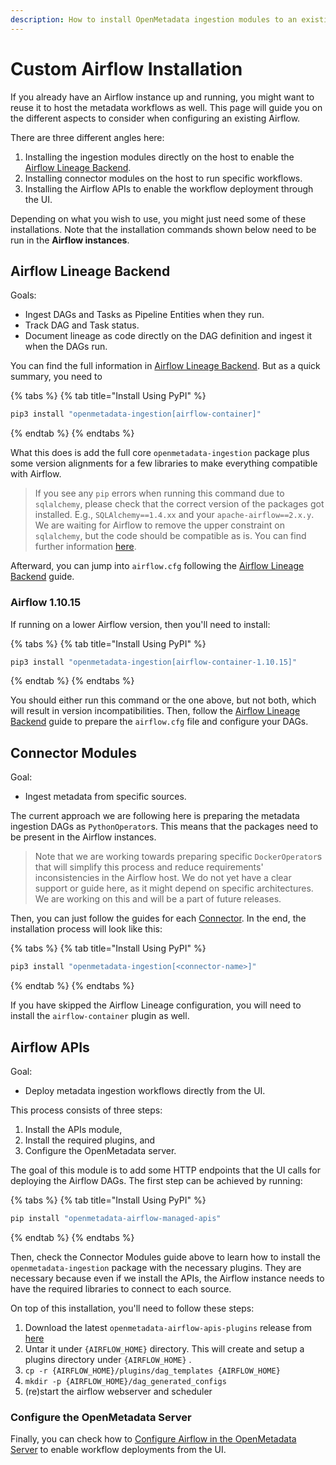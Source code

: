 ```yaml
---
description: How to install OpenMetadata ingestion modules to an existing Airflow host.
---
```


# Custom Airflow Installation

If you already have an Airflow instance up and running, you might want to reuse it to host the metadata workflows as well. This page will guide you on the different aspects to consider when configuring an existing Airflow.

There are three different angles here:

1. Installing the ingestion modules directly on the host to enable the [Airflow Lineage Backend](../../docs/integrations/airflow/airflow-lineage.md).
2. Installing connector modules on the host to run specific workflows.
3. Installing the Airflow APIs to enable the workflow deployment through the UI.

Depending on what you wish to use, you might just need some of these installations. Note that the installation commands shown below need to be run in the **Airflow instances**.

## Airflow Lineage Backend

Goals:

* Ingest DAGs and Tasks as Pipeline Entities when they run.
* Track DAG and Task status.
* Document lineage as code directly on the DAG definition and ingest it when the DAGs run.

You can find the full information in [Airflow Lineage Backend](../../docs/integrations/airflow/airflow-lineage.md). But as a quick summary, you need to

{% tabs %}
{% tab title="Install Using PyPI" %}
```bash
pip3 install "openmetadata-ingestion[airflow-container]"
```
{% endtab %}
{% endtabs %}

What this does is add the full core `openmetadata-ingestion` package plus some version alignments for a few libraries to make everything compatible with Airflow.

> If you see any `pip` errors when running this command due to `sqlalchemy`, please check that the correct version of the packages got installed. E.g., `SQLAlchemy==1.4.xx` and your `apache-airflow==2.x.y`. We are waiting for Airflow to remove the upper constraint on `sqlalchemy`, but the code should be compatible as is. You can find further information [here](https://github.com/apache/airflow/pull/16630).

Afterward, you can jump into `airflow.cfg` following the [Airflow Lineage Backend](../../docs/integrations/airflow/airflow-lineage.md) guide.

### Airflow 1.10.15

If running on a lower Airflow version, then you'll need to install:

{% tabs %}
{% tab title="Install Using PyPI" %}
```bash
pip3 install "openmetadata-ingestion[airflow-container-1.10.15]"
```
{% endtab %}
{% endtabs %}

You should either run this command or the one above, but not both, which will result in version incompatibilities. Then, follow the [Airflow Lineage Backend](../../docs/integrations/airflow/airflow-lineage.md) guide to prepare the `airflow.cfg` file and configure your DAGs.

## Connector Modules

Goal:

* Ingest metadata from specific sources.

The current approach we are following here is preparing the metadata ingestion DAGs as `PythonOperator`s. This means that the packages need to be present in the Airflow instances.

> Note that we are working towards preparing specific `DockerOperator`s that will simplify this process and reduce requirements' inconsistencies in the Airflow host. We do not yet have a clear support or guide here, as it might depend on specific architectures. We are working on this and will be a part of future releases.

Then, you can just follow the guides for each [Connector](../../docs/integrations/connectors/). In the end, the installation process will look like this:

{% tabs %}
{% tab title="Install Using PyPI" %}
```bash
pip3 install "openmetadata-ingestion[<connector-name>]"
```
{% endtab %}
{% endtabs %}

If you have skipped the Airflow Lineage configuration, you will need to install the `airflow-container` plugin as well.

## Airflow APIs

Goal:

* Deploy metadata ingestion workflows directly from the UI.

This process consists of three steps:

1. Install the APIs module,
2. Install the required plugins, and
3. Configure the OpenMetadata server.

The goal of this module is to add some HTTP endpoints that the UI calls for deploying the Airflow DAGs. The first step can be achieved by running:

{% tabs %}
{% tab title="Install Using PyPI" %}
```bash
pip install "openmetadata-airflow-managed-apis"
```
{% endtab %}
{% endtabs %}

Then, check the Connector Modules guide above to learn how to install the `openmetadata-ingestion` package with the necessary plugins. They are necessary because even if we install the APIs, the Airflow instance needs to have the required libraries to connect to each source.

On top of this installation, you'll need to follow these steps:

1. Download the latest `openmetadata-airflow-apis-plugins` release from [here](https://github.com/open-metadata/OpenMetadata/releases)
2. Untar it under `{AIRFLOW_HOME}` directory. This will create and setup a plugins directory under `{AIRFLOW_HOME}` .
3. `cp -r {AIRFLOW_HOME}/plugins/dag_templates {AIRFLOW_HOME}`
4. `mkdir -p {AIRFLOW_HOME}/dag_generated_configs`
5. (re)start the airflow webserver and scheduler

### Configure the OpenMetadata Server

Finally, you can check how to [Configure Airflow in the OpenMetadata Server](../../docs/integrations/airflow/configure-airflow-in-the-openmetadata-server.md) to enable workflow deployments from the UI.

